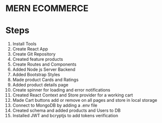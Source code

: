 # MERN ECOMMERCE

# Steps

1. Install Tools
2. Create React App
3. Create Git Repository
4. Created feature products
5. Create Routes and Components
6. Added Node js Server Backend
7. Added Bootstrap Styles
8. Made product Cards and Ratings
9. Added product details page
10. Create spinner for loading and error notifications
11. Created React Context and Store provider for a working cart
12. Made Cart buttons add or remove on all pages and store in local storage
13. Connect to MongoDB by adding a .env file
14. Created schema and added products and Users to DB
15. Installed JWT and bcryptjs to add tokens verification
